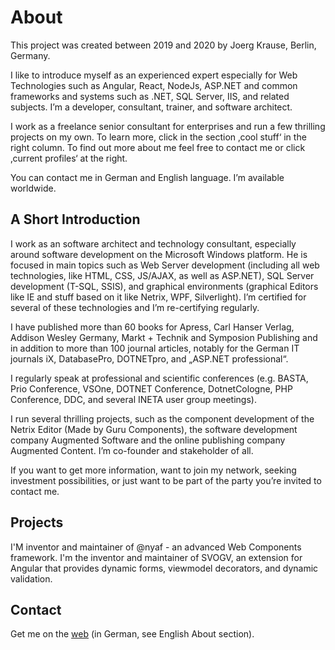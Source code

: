 # About

This project was created between 2019 and 2020 by Joerg <IsAGeek> Krause, Berlin, Germany.

I like to introduce myself as an experienced expert especially for Web Technologies such as Angular, React, NodeJs, ASP.NET and common frameworks and systems such as .NET, SQL Server, IIS, and related subjects. I’m a developer, consultant, trainer, and software architect.

I work as a freelance senior consultant for enterprises and run a few thrilling projects on my own. To learn more, click in the section ‚cool stuff‘ in the right column. To find out more about me feel free to contact me or click ‚current profiles‘ at the right.

You can contact me in German and English language. I’m available worldwide.

## A Short Introduction

I work as an software architect and technology consultant, especially around software development on the Microsoft Windows platform. He is focused in main topics such as Web Server development (including all web technologies, like HTML, CSS, JS/AJAX, as well as ASP.NET), SQL Server development (T-SQL, SSIS), and graphical environments (graphical Editors like IE and stuff based on it like Netrix, WPF, Silverlight). I’m certified for several of these technologies and I’m re-certifying regularly.

I have published more than 60 books for Apress, Carl Hanser Verlag, Addison Wesley Germany, Markt + Technik and Symposion Publishing and in addition to more than 100 journal articles, notably for the German IT journals iX, DatabasePro, DOTNETpro, and „ASP.NET professional“.

I regularly speak at professional and scientific conferences (e.g. BASTA, Prio Conference, VSOne, DOTNET Conference, DotnetCologne, PHP Conference, DDC, and several INETA user group meetings).

I run several thrilling projects, such as the component development of the Netrix Editor (Made by Guru Components), the software development company Augmented Software and the online publishing company Augmented Content. I’m co-founder and stakeholder of all.

If you want to get more information, want to join my network, seeking investment possibilities, or just want to be part of the party you’re invited to contact me.

## Projects

I'M inventor and maintainer of @nyaf - an advanced Web Components framework. I'm the inventor and maintainer of SVOGV, an extension for Angular that provides dynamic forms, viewmodel decorators, and dynamic validation.

## Contact

Get me on the [web](https://www.joergkrause.de/) (in German, see English About section).